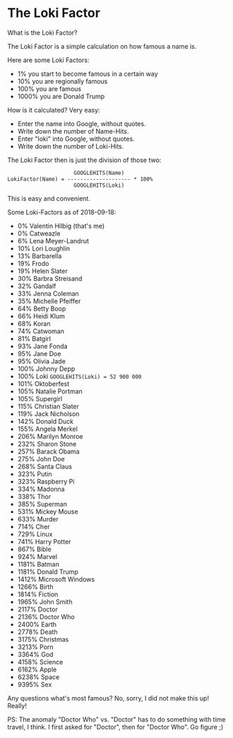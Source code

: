 # The Loki Factor

What is the Loki Factor?

The Loki Factor is a simple calculation on how famous a name is.

Here are some Loki Factors:

- 1% you start to become famous in a certain way
- 10% you are regionally famous
- 100% you are famous
- 1000% you are Donald Trump

How is it calculated?  Very easy:

- Enter the name into Google, without quotes.
- Write down the number of Name-Hits.
- Enter "loki" into Google, without quotes.
- Write down the number of Loki-Hits.

The Loki Factor then is just the division of those two:

                         GOOGLEHITS(Name)
    LokiFactor(Name) = -------------------- * 100%
                         GOOGLEHITS(Loki)

This is easy and convenient.

Some Loki-Factors as of 2018-09-18:

- 0% Valentin Hilbig (that's me)
- 0% Catweazle
- 6% Lena Meyer-Landrut
- 10% Lori Loughlin
- 13% Barbarella
- 19% Frodo
- 19% Helen Slater
- 30% Barbra Streisand
- 32% Gandalf
- 33% Jenna Coleman
- 35% Michelle Pfeiffer
- 64% Betty Boop
- 66% Heidi Klum
- 68% Koran
- 74% Catwoman
- 81% Batgirl
- 93% Jane Fonda
- 95% Jane Doe
- 95% Olivia Jade
- 100% Johnny Depp
- 100% Loki `GOOGLEHITS(Loki) = 52 900 000`
- 101% Oktoberfest
- 105% Natalie Portman
- 105% Supergirl
- 115% Christian Slater
- 119% Jack Nicholson
- 142% Donald Duck
- 155% Angela Merkel
- 206% Marilyn Monroe
- 232% Sharon Stone
- 257% Barack Obama
- 275% John Doe
- 268% Santa Claus
- 323% Putin
- 323% Raspberry Pi
- 334% Madonna
- 338% Thor
- 385% Superman
- 531% Mickey Mouse
- 633% Murder
- 714% Cher
- 729% Linux
- 741% Harry Potter
- 867% Bible
- 924% Marvel
- 1181% Batman
- 1181% Donald Trump
- 1412% Microsoft Windows
- 1266% Birth
- 1814% Fiction
- 1965% John Smith
- 2117% Doctor
- 2136% Doctor Who
- 2400% Earth
- 2778% Death
- 3175% Christmas
- 3213% Porn
- 3364% God
- 4158% Science
- 6162% Apple
- 6238% Space
- 9395% Sex

Any questions what's most famous?
No, sorry, I did not make this up!
Really!

PS: The anomaly "Doctor Who" vs. "Doctor" has to do something with time travel, I think.  I first asked for "Doctor", then for "Doctor Who".  Go figure ;)
